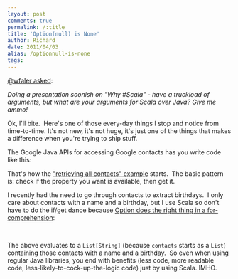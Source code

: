```yaml
---
layout: post
comments: true
permalink: /:title
title: 'Option(null) is None'
author: Richard
date: 2011/04/03
alias: /optionnull-is-none
tags:
---
```


[@wfaler asked][]:

*Doing a presentation soonish on "Why \#Scala" - have a truckload of
arguments, but what are your arguments for Scala over Java? Give me
ammo!*

Ok, I'll bite.  Here's one of those every-day things I stop and notice
from time-to-time. It's not new, it's not huge, it's just one of the
things that makes a difference when you're trying to ship stuff.

The Google Java APIs for accessing Google contacts has you write code
like this:

<script src="https://gist.github.com/3072110.js"> </script>

That's how the ["retrieving all contacts" example][] starts.  The basic
pattern is: check if the property you want is available, then get it. 

I recently had the need to go through contacts to extract birthdays.  I
only care about contacts with a name and a birthday, but I use Scala so
don't have to do the if/get dance because [Option does the right thing in a for-comprehension][]:

<script src="https://gist.github.com/3072136.js"> </script> 

The above evaluates to a `List[String]` (because `contacts` starts as a
`List`) containing those contacts with a name and a birthday.  So even
when using regular Java libraries, you end with benefits (less code,
more readable code, less-likely-to-cock-up-the-logic code) just by using
Scala. IMHO.

  [@wfaler asked]: http://twitter.com/#!/wfaler/status/53133339531550720
  ["retrieving all contacts" example]: http://code.google.com/apis/contacts/docs/3.0/developers_guide_java.html#retrieving_without_query
  [Option does the right thing in a for-comprehension]: http://programming-scala.labs.oreilly.com/ch13.html#OptionsAndForComprehensions


